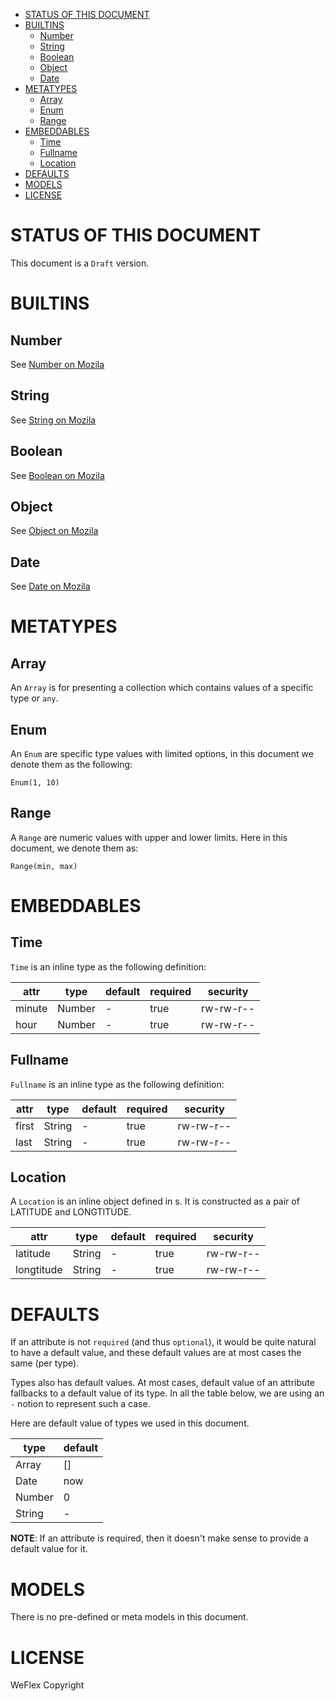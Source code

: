 - [STATUS OF THIS DOCUMENT](#sec-1)
- [BUILTINS](#sec-2)
  - [Number](#sec-2-1)
  - [String](#sec-2-2)
  - [Boolean](#sec-2-3)
  - [Object](#sec-2-4)
  - [Date](#sec-2-5)
- [METATYPES](#sec-3)
  - [Array](#sec-3-1)
  - [Enum](#sec-3-2)
  - [Range](#sec-3-3)
- [EMBEDDABLES](#sec-4)
  - [Time](#sec-4-1)
  - [Fullname](#sec-4-2)
  - [Location](#sec-4-3)
- [DEFAULTS](#sec-5)
- [MODELS](#sec-6)
- [LICENSE](#sec-7)


# STATUS OF THIS DOCUMENT<a id="sec-1" name="sec-1"></a>

This document is a `Draft` version.

# BUILTINS<a id="sec-2" name="sec-2"></a>

## Number<a id="sec-2-1" name="sec-2-1"></a>

See [Number on Mozila](https://developer.mozilla.org/en-US/docs/Web/JavaScript/Reference/Global_Objects/Number)

## String<a id="sec-2-2" name="sec-2-2"></a>

See [String on Mozila](https://developer.mozilla.org/en-US/docs/Web/JavaScript/Reference/Global_Objects/String)

## Boolean<a id="sec-2-3" name="sec-2-3"></a>

See [Boolean on Mozila](https://developer.mozilla.org/en-US/docs/Web/JavaScript/Reference/Global_Objects/Boolean)

## Object<a id="sec-2-4" name="sec-2-4"></a>

See [Object on Mozila](https://developer.mozilla.org/en-US/docs/Web/JavaScript/Reference/Global_Objects/Object)

## Date<a id="sec-2-5" name="sec-2-5"></a>

See [Date on Mozila](https://developer.mozilla.org/en-US/docs/Web/JavaScript/Reference/Global_Objects/Date)

# METATYPES<a id="sec-3" name="sec-3"></a>

## Array<a id="sec-3-1" name="sec-3-1"></a>

An `Array` is for presenting a collection which contains values of a specific type or `any`.

## Enum<a id="sec-3-2" name="sec-3-2"></a>

An `Enum` are specific type values with limited options, in this document we denote
them as the following:

```pancaked
Enum(1, 10)
```

## Range<a id="sec-3-3" name="sec-3-3"></a>

A `Range` are numeric values with upper and lower limits. Here in this
document, we denote them as:

```pancaked
Range(min, max)
```

# EMBEDDABLES<a id="sec-4" name="sec-4"></a>

## Time<a id="sec-4-1" name="sec-4-1"></a>

`Time` is an inline type as the following definition:

| attr   | type   | default | required | security  |
| ------ | ------ | ------- | -------- | --------- |
| minute | Number | -       | true     | rw-rw-r-- |
| hour   | Number | -       | true     | rw-rw-r-- |

## Fullname<a id="sec-4-2" name="sec-4-2"></a>

`Fullname` is an inline type as the following definition:

| attr  | type   | default | required | security  |
| ----- | ------ | ------- | -------- | --------- |
| first | String | -       | true     | rw-rw-r-- |
| last  | String | -       | true     | rw-rw-r-- |

## Location<a id="sec-4-3" name="sec-4-3"></a>

A `Location` is an inline object defined in s. It is
constructed as a pair of LATITUDE and LONGTITUDE.

| attr       | type   | default | required | security  |
| ---------- | ------ | ------- | -------- | --------- |
| latitude   | String | -       | true     | rw-rw-r-- |
| longtitude | String | -       | true     | rw-rw-r-- |

# DEFAULTS<a id="sec-5" name="sec-5"></a>

If an attribute is not `required` (and thus `optional`), it would be
quite natural to have a default value, and these default values are at
most cases the same (per type).

Types also has default values. At most cases, default value of an
attribute fallbacks to a default value of its type. In all the table
below, we are using an `-` notion to represent such a case.

Here are default value of types we used in this document.

| type   | default |
| ------ | ------- |
| Array  | []      |
| Date   | now     |
| Number | 0       |
| String | -       |

**NOTE**: If an attribute is required, then it doesn't make sense to
provide a default value for it.

# MODELS<a id="sec-6" name="sec-6"></a>

There is no pre-defined or meta models in this document.

# LICENSE<a id="sec-7" name="sec-7"></a>

WeFlex Copyright
